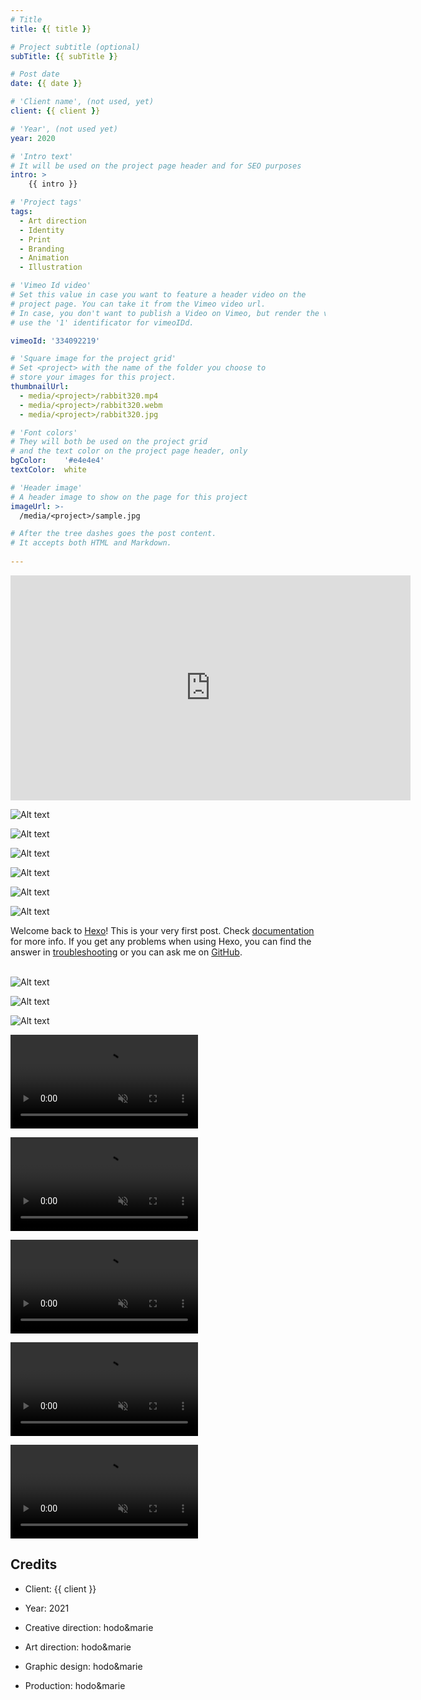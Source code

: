 ```yaml
---
# Title
title: {{ title }}

# Project subtitle (optional)
subTitle: {{ subTitle }}

# Post date
date: {{ date }}

# 'Client name', (not used, yet)
client: {{ client }}

# 'Year', (not used yet)
year: 2020

# 'Intro text'
# It will be used on the project page header and for SEO purposes
intro: >
	{{ intro }}

# 'Project tags'
tags:
  - Art direction
  - Identity
  - Print
  - Branding   
  - Animation
  - Illustration 

# 'Vimeo Id video'
# Set this value in case you want to feature a header video on the
# project page. You can take it from the Vimeo video url.
# In case, you don't want to publish a Video on Vimeo, but render the video template
# use the '1' identificator for vimeoIDd.

vimeoId: '334092219'

# 'Square image for the project grid'
# Set <project> with the name of the folder you choose to 
# store your images for this project.
thumbnailUrl:
  - media/<project>/rabbit320.mp4
  - media/<project>/rabbit320.webm
  - media/<project>/rabbit320.jpg

# 'Font colors' 
# They will both be used on the project grid
# and the text color on the project page header, only
bgColor:    '#e4e4e4' 
textColor:  white

# 'Header image'
# A header image to show on the page for this project
imageUrl: >-
  /media/<project>/sample.jpg

# After the tree dashes goes the post content.
# It accepts both HTML and Markdown.
  
---
```


<!-- Sample of a full size vimeo video inside the post -->
<!-- Pay attention to the use of 'gallery-1' class for a right separation with the  -->
<!-- next/previous element -->
<!-- Also, you may need to use 'embed-responsive' and 'embed-responsive-16by9'  -->
<!-- Others: 'embed-responsive-4by3', 'embed-responsive-1by1">', 'embed-responsive-21by9' -->
<!-- @see: https://getbootstrap.com/docs/4.0/utilities/embed/ -->
<div class="gallery gallery-1">
  <p class="embed-responsive embed-responsive-16by9"> 
    <iframe src="https://player.vimeo.com/video/343188343?color=000000" width="640" height="360" frameborder="0" allow="autoplay; fullscreen" allowfullscreen></iframe>
  </p>
</div>

<!-- This is a 3x gallery sample -->
<!-- Always add a linebreak between images -->
<!-- It needs three images between paragraph tags -->
<div class="gallery gallery-3">

![Alt text](http://placekitten.com/920/920 )

![Alt text](http://placekitten.com/910/910 )

![Alt text](http://placekitten.com/930/930 )

</div>


<!-- This is a 2x gallery sample -->
<!-- Always add a linebreak between images -->
<!-- It needs two images between paragraph tags -->
<div class="gallery gallery-2">

![Alt text](http://placekitten.com/650/420 )

![Alt text](http://placekitten.com/650/420 )


</div>


<!-- This is a 1x gallery sample -->
<!-- Always add a linebreak after the image -->
<!-- It needs one images between paragraph tags -->
<div class="gallery gallery-1">

![Alt text](http://placekitten.com/1330/600 )

</div>

<!-- For a proper separation with the next gallery, 
     you need to add a <br> tag after the last paragraph -->
Welcome back to [Hexo](https://hexo.io/)! This is your very first post. Check [documentation](https://hexo.io/docs/) for more info. If you get any problems when using Hexo, you can find the answer in [troubleshooting](https://hexo.io/docs/troubleshooting.html) or you can ask me on [GitHub](https://github.com/hexojs/hexo/issues).
<br><br>

<div class="gallery gallery-3">

![Alt text](http://placekitten.com/600/600 )

![Alt text](http://placekitten.com/800/800 )

![Alt text](http://placekitten.com/700/700 )

</div>


<!-- This is a 3x VIDEO gallery sample -->
<!-- Important to use 'gallery-video' class for optimization -->
<!-- Always add a linebreak between images -->
<!-- It needs three images between paragraph tags -->
<div class="gallery gallery-video gallery-3">

<p>
  <video playsinline="playsinline" muted>
      <source src="/media/sample/rabbit320.mp4" type="video/mp4">
      <source src="/media/sample/rabbit320.webm" type="video/webm">
  </video>
</p>

<p>
  <video playsinline="playsinline" muted>
      <source src="/media/sample/rabbit320.mp4" type="video/mp4">
      <source src="/media/sample/rabbit320.webm" type="video/webm">
  </video>
</p>

<p>
  <video playsinline="playsinline" muted>
      <source src="/media/sample/rabbit320.mp4" type="video/mp4">
      <source src="/media/sample/rabbit320.webm" type="video/webm">
  </video>
</p>

</div>


<!-- This is a 2x gallery VIDEO sample -->
<!-- Important to use 'gallery-video' class for optimization -->
<!-- Always add a linebreak between images -->
<!-- It needs two images between paragraph tags -->
<div class="gallery gallery-video gallery-2">

<p>
  <video playsinline="playsinline" muted>
      <source src="/media/sample/rabbit320.mp4" type="video/mp4">
      <source src="/media/sample/rabbit320.webm" type="video/webm">
  </video>
</p>

<p>
  <video playsinline="playsinline" muted>
      <source src="/media/sample/rabbit320.mp4" type="video/mp4">
      <source src="/media/sample/rabbit320.webm" type="video/webm">
  </video>
</p>


</div>


<!-- Sample credits secion -->
## Credits

* Client: {{ client }}
* Year: 2021


* Creative direction: hodo&marie
* Art direction: hodo&marie
* Graphic design: hodo&marie
* Production: hodo&marie